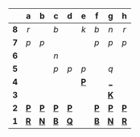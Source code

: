 |     |  a  |  b  |  c  |  d  |  e  |  f  |  g  |  h  |
|:---:|:---:|:---:|:---:|:---:|:---:|:---:|:---:|:---:|
|  **8**  |  _r_  |     |  _b_  |     |  _k_  |  _b_  |  _n_  |  _r_  |
|  **7**  |  _p_  |  _p_  |     |     |     |  _p_  |  _p_  |  _p_  |
|  **6**  |     |     |  _n_  |     |     |     |     |     |
|  **5**  |     |     |  _p_  |  _p_  |  _p_  |     |  _q_  |     |
|  **4**  |     |     |     |     |  [**P**](https://github.com/grim-kalman)  |     |  [_](http://localhost:8080/api/chess/play?move=d1g4)  |     |
|  **3**  |     |     |     |     |     |     |  [**K**](http://localhost:8080/api/chess/select?square=g3)  |     |
|  **2**  |  [**P**](https://github.com/grim-kalman)  |  [**P**](https://github.com/grim-kalman)  |  [**P**](https://github.com/grim-kalman)  |  [**P**](https://github.com/grim-kalman)  |     |  [**P**](https://github.com/grim-kalman)  |  [**P**](https://github.com/grim-kalman)  |  [**P**](https://github.com/grim-kalman)  |
|  **1**  |  [**R**](https://github.com/grim-kalman)  |  [**N**](https://github.com/grim-kalman)  |  [**B**](https://github.com/grim-kalman)  |  [**Q**](http://localhost:8080/api/chess/select?square=d1)  |     |  [**B**](https://github.com/grim-kalman)  |  [**N**](https://github.com/grim-kalman)  |  [**R**](https://github.com/grim-kalman)  |
